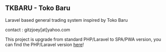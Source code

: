 ## TKBARU - Toko Baru 

Laravel based general trading system inspired by Toko Baru

contact : gitzjoey[at]yahoo.com

This project is upgrade from standard PHP/Laravel to SPA/PWA version, you can find the PHP/Laravel version [here](https://github.com/GitzJoey/TKBARUPHP/)!
